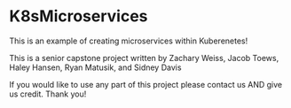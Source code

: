 # K8sMicroservices
This is an example of creating microservices within Kuberenetes!

This is a senior capstone project written by Zachary Weiss, Jacob Toews, Haley Hansen, Ryan Matusik, and Sidney Davis

If you would like to use any part of this project please contact us AND give us credit.
Thank you!

